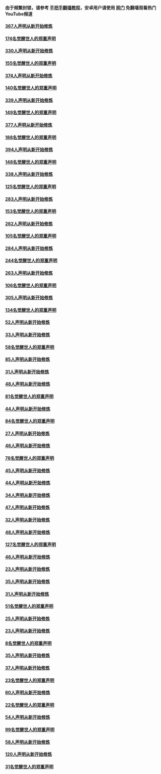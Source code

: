 #### 由于频繁封锁，请参考 [手把手翻墙教程](https://github.com/gfw-breaker/guides/wiki/)，安卓用户请使用 [网门](https://github.com/gfw-breaker/nogfw/blob/master/dl.md?t=06011801) 免翻墙观看热门YouTube频道 

#### [367人声明从新开始修炼](../pages/91/426421.md?t=06011801) 

#### [174名觉醒世人的郑重声明](../pages/91/426420.md?t=06011801) 

#### [330人声明从新开始修炼](../pages/91/426139.md?t=06011801) 

#### [155名觉醒世人的郑重声明](../pages/91/426138.md?t=06011801) 

#### [374人声明从新开始修炼](../pages/91/425811.md?t=06011801) 

#### [140名觉醒世人的郑重声明](../pages/91/425810.md?t=06011801) 

#### [339人声明从新开始修炼](../pages/91/425690.md?t=06011801) 

#### [149名觉醒世人的郑重声明](../pages/91/425689.md?t=06011801) 

#### [377人声明从新开始修炼](../pages/91/424867.md?t=06011801) 

#### [188名觉醒世人的郑重声明](../pages/91/424866.md?t=06011801) 

#### [394人声明从新开始修炼](../pages/91/423914.md?t=06011801) 

#### [148名觉醒世人的郑重声明](../pages/91/423913.md?t=06011801) 

#### [338人声明从新开始修炼](../pages/91/423540.md?t=06011801) 

#### [125名觉醒世人的郑重声明](../pages/91/423539.md?t=06011801) 

#### [283人声明从新开始修炼](../pages/91/423296.md?t=06011801) 

#### [153名觉醒世人的郑重声明](../pages/91/423295.md?t=06011801) 

#### [262人声明从新开始修炼](../pages/91/423004.md?t=06011801) 

#### [105名觉醒世人的郑重声明](../pages/91/423003.md?t=06011801) 

#### [284人声明从新开始修炼](../pages/91/422707.md?t=06011801) 

#### [244名觉醒世人的郑重声明](../pages/91/422706.md?t=06011801) 

#### [263人声明从新开始修炼](../pages/91/422553.md?t=06011801) 

#### [106名觉醒世人的郑重声明](../pages/91/422552.md?t=06011801) 

#### [305人声明从新开始修炼](../pages/91/422153.md?t=06011801) 

#### [134名觉醒世人的郑重声明](../pages/91/422152.md?t=06011801) 

#### [52人声明从新开始修炼](../pages/91/421846.md?t=06011801) 

#### [33人声明从新开始修炼](../pages/91/421804.md?t=06011801) 

#### [58名觉醒世人的郑重声明](../pages/91/421845.md?t=06011801) 

#### [85人声明从新开始修炼](../pages/91/421769.md?t=06011801) 

#### [31人声明从新开始修炼](../pages/91/421763.md?t=06011801) 

#### [48人声明从新开始修炼](../pages/91/421605.md?t=06011801) 

#### [81名觉醒世人的郑重声明](../pages/91/421656.md?t=06011801) 

#### [44人声明从新开始修炼](../pages/91/421544.md?t=06011801) 

#### [84名觉醒世人的郑重声明](../pages/91/421543.md?t=06011801) 

#### [27人声明从新开始修炼](../pages/91/421465.md?t=06011801) 

#### [46人声明从新开始修炼](../pages/91/421454.md?t=06011801) 

#### [76名觉醒世人的郑重声明](../pages/91/421453.md?t=06011801) 

#### [45人声明从新开始修炼](../pages/91/421452.md?t=06011801) 

#### [44人声明从新开始修炼](../pages/91/421422.md?t=06011801) 

#### [34人声明从新开始修炼](../pages/91/421322.md?t=06011801) 

#### [47人声明从新开始修炼](../pages/91/421264.md?t=06011801) 

#### [32人声明从新开始修炼](../pages/91/421225.md?t=06011801) 

#### [48人声明从新开始修炼](../pages/91/421202.md?t=06011801) 

#### [127名觉醒世人的郑重声明](../pages/91/421224.md?t=06011801) 

#### [46人声明从新开始修炼](../pages/91/421203.md?t=06011801) 

#### [23人声明从新开始修炼](../pages/91/421138.md?t=06011801) 

#### [35人声明从新开始修炼](../pages/91/421122.md?t=06011801) 

#### [31人声明从新开始修炼](../pages/91/421081.md?t=06011801) 

#### [51名觉醒世人的郑重声明](../pages/91/421080.md?t=06011801) 

#### [25人声明从新开始修炼](../pages/91/421020.md?t=06011801) 

#### [23人声明从新开始修炼](../pages/91/420884.md?t=06011801) 

#### [8名觉醒世人的郑重声明](../pages/91/420883.md?t=06011801) 

#### [35人声明从新开始修炼](../pages/91/420809.md?t=06011801) 

#### [37人声明从新开始修炼](../pages/91/420766.md?t=06011801) 

#### [23名觉醒世人的郑重声明](../pages/91/420765.md?t=06011801) 

#### [60人声明从新开始修炼](../pages/91/420727.md?t=06011801) 

#### [22名觉醒世人的郑重声明](../pages/91/420726.md?t=06011801) 

#### [54人声明从新开始修炼](../pages/91/420529.md?t=06011801) 

#### [99名觉醒世人的郑重声明](../pages/91/420528.md?t=06011801) 

#### [58人声明从新开始修炼](../pages/91/420198.md?t=06011801) 

#### [120人声明从新开始修炼](../pages/91/420141.md?t=06011801) 

#### [31名觉醒世人的郑重声明](../pages/91/420197.md?t=06011801) 


